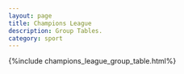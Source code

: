 ```yaml
---
layout: page
title: Champions League
description: Group Tables.
category: sport
---
```





{%include champions_league_group_table.html%}
